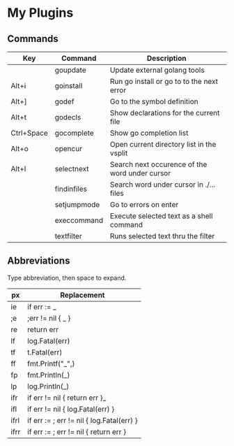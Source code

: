 # My Plugins

## Commands

| Key         | Command    | Description
|-------------|------------|------------------------------------------------|
|             | goupdate   | Update external golang tools                   |
| Alt+i       | goinstall  | Run go install or go to to the next error      |
| Alt+]       | godef      | Go to the symbol definition                    |
| Alt+t       | godecls    | Show declarations for the current file         |
| Ctrl+Space  | gocomplete | Show go completion list                        |
| Alt+o       | opencur    | Open current directory list in the vsplit      |
| Alt+l       | selectnext | Search next occurence of the word under cursor |
|             | findinfiles| Search word under cursor in ./... files        |
|             | setjumpmode| Go to errors on enter                          |
|             | execcommand| Execute selected text as a shell command       |
|             | textfilter | Runs selected text thru the filter             |

## Abbreviations

Type abbreviation, then space to expand.

| px   | Replacement                               |
|------|-------------------------------------------|
| ie   | if err := _                               |
| ;e   | ;err != nil { _ }                         |
| re   | return err                                |
| lf   | log.Fatal(err)                            |
| tf   | t.Fatal(err)                              |
| ff   | fmt.Printf("_",)                          |
| fp   | fmt.Println(_)                            |
| lp   | log.Println(_)                            |
| ifr  | if err != nil { return err }_             |
| ifl  | if err != nil { log.Fatal(err) }          |
| ifrl | if err := ; err != nil { log.Fatal(err) } |
| ifrr | if err := ; err != nil { return err }     |
